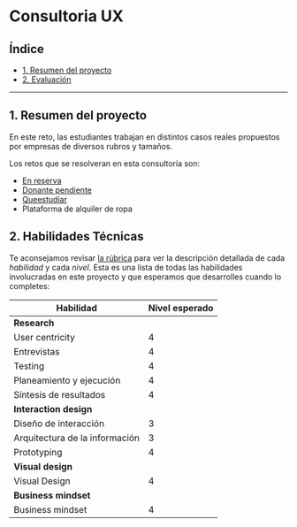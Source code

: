 # Consultoria UX

## Índice

* [1. Resumen del proyecto](#2-resumen-del-proyecto)
* [2. Evaluación](#7-evaluación)

***

## 1. Resumen del proyecto

En este reto, las estudiantes trabajan en distintos casos reales propuestos
por empresas de diversos rubros y tamaños. 

Los retos que se resolveran en esta consultoría son:

* [En reserva](http://www.pcp.org.pe/portfolio-item2018.html)
* [Donante pendiente](https://www.facebook.com/DonantePendiente/)
* [Queestudiar](https://queestudiar.pe/)
* Plataforma de alquiler de ropa



## 2. Habilidades Técnicas

Te aconsejamos revisar [la rúbrica](https://docs.google.com/spreadsheets/u/1/d/e/2PACX-1vRktPN4ilZtkRN5tUb3DVhgeihwlzk63_-JI3moA-bXpKDbHDioAK2H3qbrwWNb0Ql4wX22Tgv7-PDv/pubhtml)
para ver la descripción detallada de cada _habilidad_ y cada _nivel_. Esta es
una lista de todas las habilidades involucradas en este proyecto y que
esperamos que desarrolles cuando lo  completes:


| Habilidad                      | Nivel esperado |
|--------------------------------|----------------|
| **Research**                                    |
| User centricity                | 4              |
| Entrevistas                    | 4              |
| Testing                        | 4              |
| Planeamiento y ejecución       | 4              |
| Síntesis de resultados         | 4              |
| **Interaction design**                          |
| Diseño de interacción          | 3              |
| Arquitectura de la información | 3              |
| Prototyping                    | 4              |
| **Visual design**                               |
| Visual Design                  | 4              |
| **Business mindset**                            |
| Business mindset               | 4              |